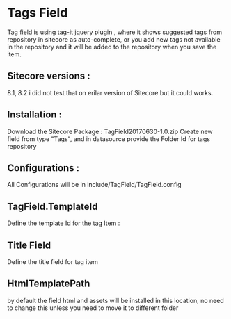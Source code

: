 # Tags Field
Tag field is using <a target='blank' href="https://github.com/aehlke/tag-it">tag-it</a> jquery plugin , where it shows suggested tags from repository in sitecore as auto-complete, or you add new tags not available in the repository and it will be added to the repository when you save the item.
<h2> Sitecore versions :</h2>
8.1, 8.2 i did not test that on erilar version of Sitecore but it could works.

<h2> Installation :</h2>

Download the Sitecore Package : TagField20170630-1.0.zip
Create new field from type "Tags", and in datasource provide the Folder Id for tags repository


<h2> Configurations : </h2>

All Configurations will be in include/TagField/TagField.config

<h2> TagField.TemplateId </h2>

Define the template Id for the tag Item :

<setting name="TagField.TemplateId" value="{5AC7DEB1-15A5-46E1-B2E7-FC9C8DADEBFD}" />

<h2> Title Field </h2>

Define the title field for tag item
<setting name="TagField.TitleField" value="Title" />
      
<h2> HtmlTemplatePath </h2>
by default the field html and assets will be installed in this location, no need to change this unless you need to move it to different folder
<setting name="TagField.HTMLTemplatePath" value="sitecore\\shell\\Controls\\tag field\\template.html" />

